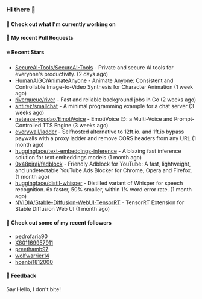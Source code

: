 ### Hi there 👋

#### 👷 Check out what I'm currently working on

#### 🔨 My recent Pull Requests


#### ⭐ Recent Stars

- [SecureAI-Tools/SecureAI-Tools](https://github.com/SecureAI-Tools/SecureAI-Tools) - Private and secure AI tools for everyone&#39;s productivity. (2 days ago)
- [HumanAIGC/AnimateAnyone](https://github.com/HumanAIGC/AnimateAnyone) - Animate Anyone: Consistent and Controllable Image-to-Video Synthesis for Character Animation (1 week ago)
- [riverqueue/river](https://github.com/riverqueue/river) - Fast and reliable background jobs in Go (2 weeks ago)
- [antirez/smallchat](https://github.com/antirez/smallchat) - A minimal programming example for a chat server (3 weeks ago)
- [netease-youdao/EmotiVoice](https://github.com/netease-youdao/EmotiVoice) - EmotiVoice 😊: a Multi-Voice and Prompt-Controlled TTS Engine (3 weeks ago)
- [everywall/ladder](https://github.com/everywall/ladder) - Selfhosted alternative to 12ft.io. and 1ft.io bypass paywalls with a proxy ladder and remove CORS headers from any URL (1 month ago)
- [huggingface/text-embeddings-inference](https://github.com/huggingface/text-embeddings-inference) - A blazing fast inference solution for text embeddings models (1 month ago)
- [0x48piraj/fadblock](https://github.com/0x48piraj/fadblock) - Friendly Adblock for YouTube: A fast, lightweight, and undetectable YouTube Ads Blocker for Chrome, Opera and Firefox. (1 month ago)
- [huggingface/distil-whisper](https://github.com/huggingface/distil-whisper) - Distilled variant of Whisper for speech recognition. 6x faster, 50% smaller, within 1% word error rate. (1 month ago)
- [NVIDIA/Stable-Diffusion-WebUI-TensorRT](https://github.com/NVIDIA/Stable-Diffusion-WebUI-TensorRT) - TensorRT Extension for Stable Diffusion Web UI (1 month ago)

#### 👯 Check out some of my recent followers

- [pedrofaria90](https://github.com/pedrofaria90)
- [X601169957911](https://github.com/X601169957911)
- [preethamb97](https://github.com/preethamb97)
- [wolfwarrier14](https://github.com/wolfwarrier14)
- [hoanbi1812000](https://github.com/hoanbi1812000)

#### 💬 Feedback

Say Hello, I don't bite!
